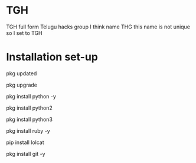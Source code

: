 # TGH
TGH full form Telugu hacks group 
I think name THG this name is not unique so I set to TGH 


# Installation set-up

pkg updated 

pkg upgrade 

pkg install python -y

pkg install python2

pkg install python3

pkg install ruby -y

pip install lolcat 

pkg install git -y 

 
